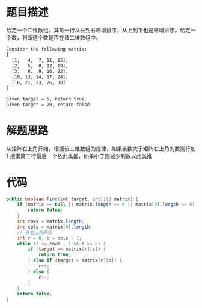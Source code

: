# 题目描述

给定一个二维数组，其每一行从左到右递增排序，从上到下也是递增排序。给定一个数，判断这个数是否在该二维数组中。

```html
Consider the following matrix:
[
  [1,   4,  7, 11, 15],
  [2,   5,  8, 12, 19],
  [3,   6,  9, 16, 22],
  [10, 13, 14, 17, 24],
  [18, 21, 23, 26, 30]
]

Given target = 5, return true.
Given target = 20, return false.
```

# 解题思路

从矩阵右上角开始，根据该二维数组的规律，如果该数大于矩阵右上角的数则行加 1 搜索第二行最后一个依此类推，如果小于则减少列数以此类推

# 代码

```java
public boolean Find(int target, int[][] matrix) {
    if (matrix == null || matrix.length == 0 || matrix[0].length == 0) {
        return false;
    }
    int rows = matrix.length;
    int cols = matrix[0].length;
    // 从右上角开始
    int r = 0, c = cols - 1;
    while (r <= rows - 1 && c >= 0) {
        if (target == matrix[r][c]) {
            return true;
        } else if (target > matrix[r][c]) {
            r++;
        } else {
            c--;
        }
    }
    return false;
}
```

